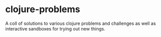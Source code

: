 # clojure-problems

A coll of solutions to various clojure problems and challenges as well as interactive sandboxes for trying out new things.
